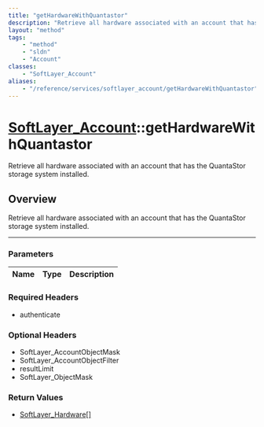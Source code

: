 ```yaml
---
title: "getHardwareWithQuantastor"
description: "Retrieve all hardware associated with an account that has the QuantaStor storage system installed."
layout: "method"
tags:
    - "method"
    - "sldn"
    - "Account"
classes:
    - "SoftLayer_Account"
aliases:
    - "/reference/services/softlayer_account/getHardwareWithQuantastor"
---
```

# [SoftLayer_Account](/reference/services/SoftLayer_Account)::getHardwareWithQuantastor


Retrieve all hardware associated with an account that has the QuantaStor storage system installed.


## Overview 
Retrieve all hardware associated with an account that has the QuantaStor storage system installed.

-----

### Parameters 
|Name | Type | Description |
| --- | --- | --- |


### Required Headers
* authenticate


### Optional Headers
* SoftLayer_AccountObjectMask
* SoftLayer_AccountObjectFilter
* resultLimit
* SoftLayer_ObjectMask

### Return Values
* <a href='/reference/datatypes/SoftLayer_Hardware'>SoftLayer_Hardware[] </a>




